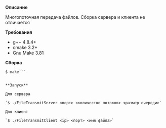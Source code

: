 **Описание**

Многопоточная передача файлов. Сборка сервера и клиента не отличается

**Требования**

* g++ 4.8.4+
* cmake 3.2+
* Gnu Make 3.81


**Сборка**

```$ cmake CMakeLists.txt
$ make```


**Запуск**

Для сервера

`$ ./FileTransmitServer <порт> <количество потоков> <размер очереди>`

Для клиент

`$ ./FileTransmitClient <ip> <порт> <имя файла>`
